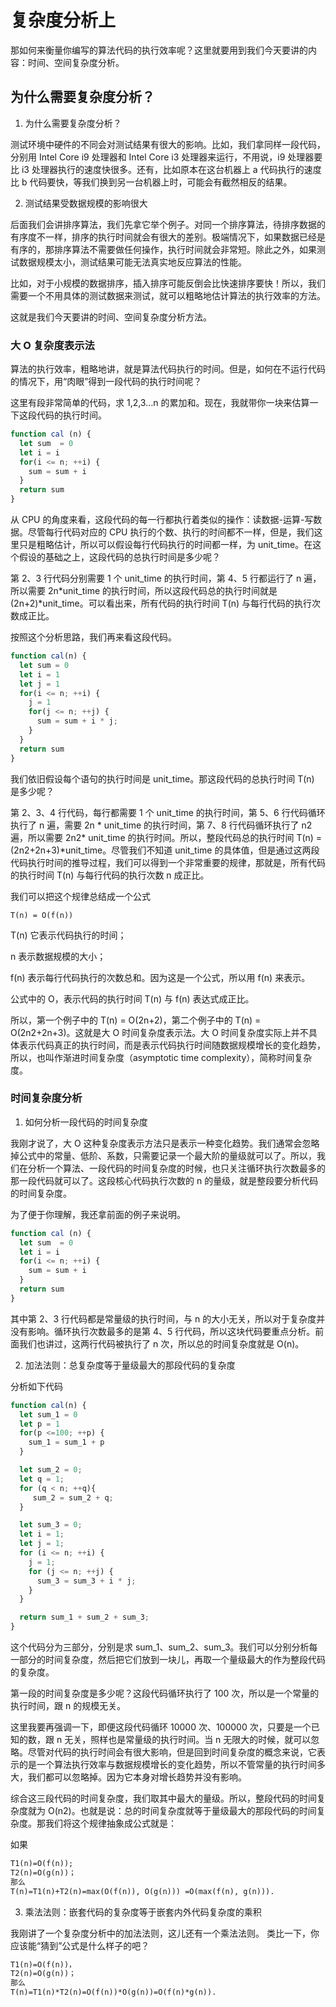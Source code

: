 # 复杂度分析上

那如何来衡量你编写的算法代码的执行效率呢？这里就要用到我们今天要讲的内容：时间、空间复杂度分析。

## 为什么需要复杂度分析？

1. 为什么需要复杂度分析？

测试环境中硬件的不同会对测试结果有很大的影响。比如，我们拿同样一段代码，分别用 Intel Core i9 处理器和 Intel Core i3 处理器来运行，不用说，i9 处理器要比 i3 处理器执行的速度快很多。还有，比如原本在这台机器上 a 代码执行的速度比 b 代码要快，等我们换到另一台机器上时，可能会有截然相反的结果。

2. 测试结果受数据规模的影响很大

后面我们会讲排序算法，我们先拿它举个例子。对同一个排序算法，待排序数据的有序度不一样，排序的执行时间就会有很大的差别。极端情况下，如果数据已经是有序的，那排序算法不需要做任何操作，执行时间就会非常短。除此之外，如果测试数据规模太小，测试结果可能无法真实地反应算法的性能。

比如，对于小规模的数据排序，插入排序可能反倒会比快速排序要快！所以，我们需要一个不用具体的测试数据来测试，就可以粗略地估计算法的执行效率的方法。

这就是我们今天要讲的时间、空间复杂度分析方法。

### 大 O 复杂度表示法

算法的执行效率，粗略地讲，就是算法代码执行的时间。但是，如何在不运行代码的情况下，用“肉眼”得到一段代码的执行时间呢？

这里有段非常简单的代码，求 1,2,3…n 的累加和。现在，我就带你一块来估算一下这段代码的执行时间。

```js
function cal (n) {
  let sum  = 0
  let i = i
  for(i <= n; ++i) {
    sum = sum + i
  }
  return sum
}
```

从 CPU 的角度来看，这段代码的每一行都执行着类似的操作：读数据-运算-写数据。尽管每行代码对应的 CPU 执行的个数、执行的时间都不一样，但是，我们这里只是粗略估计，所以可以假设每行代码执行的时间都一样，为 unit_time。在这个假设的基础之上，这段代码的总执行时间是多少呢？

第 2、3 行代码分别需要 1 个 unit_time 的执行时间，第 4、5 行都运行了 n 遍，所以需要 2n*unit_time 的执行时间，所以这段代码总的执行时间就是 (2n+2)*unit_time。可以看出来，所有代码的执行时间 T(n) 与每行代码的执行次数成正比。

按照这个分析思路，我们再来看这段代码。

```js
function cal(n) {
  let sum = 0
  let i = 1
  let j = 1
  for(i <= n; ++i) {
    j = 1
    for(j <= n; ++j) {
      sum = sum + i * j;
    }
  }
  return sum
}
```

我们依旧假设每个语句的执行时间是 unit_time。那这段代码的总执行时间 T(n) 是多少呢？

第 2、3、4 行代码，每行都需要 1 个 unit_time 的执行时间，第 5、6 行代码循环执行了 n 遍，需要 2n * unit_time 的执行时间，第 7、8 行代码循环执行了 n2遍，所以需要 2n2* unit_time 的执行时间。所以，整段代码总的执行时间 T(n) = (2n2+2n+3)*unit_time。尽管我们不知道 unit_time 的具体值，但是通过这两段代码执行时间的推导过程，我们可以得到一个非常重要的规律，那就是，所有代码的执行时间 T(n) 与每行代码的执行次数 n 成正比。

我们可以把这个规律总结成一个公式

```
T(n) = O(f(n))
```

T(n) 它表示代码执行的时间；

n 表示数据规模的大小；

f(n) 表示每行代码执行的次数总和。因为这是一个公式，所以用 f(n) 来表示。

公式中的 O，表示代码的执行时间 T(n) 与 f(n) 表达式成正比。

所以，第一个例子中的 T(n) = O(2n+2)，第二个例子中的 T(n) = O(2n2+2n+3)。这就是大 O 时间复杂度表示法。大 O 时间复杂度实际上并不具体表示代码真正的执行时间，而是表示代码执行时间随数据规模增长的变化趋势，所以，也叫作渐进时间复杂度（asymptotic time complexity），简称时间复杂度。

### 时间复杂度分析

1. 如何分析一段代码的时间复杂度

我刚才说了，大 O 这种复杂度表示方法只是表示一种变化趋势。我们通常会忽略掉公式中的常量、低阶、系数，只需要记录一个最大阶的量级就可以了。所以，我们在分析一个算法、一段代码的时间复杂度的时候，也只关注循环执行次数最多的那一段代码就可以了。这段核心代码执行次数的 n 的量级，就是整段要分析代码的时间复杂度。

为了便于你理解，我还拿前面的例子来说明。

```js
function cal (n) {
  let sum  = 0
  let i = i
  for(i <= n; ++i) {
    sum = sum + i
  }
  return sum
}
```

其中第 2、3 行代码都是常量级的执行时间，与 n 的大小无关，所以对于复杂度并没有影响。循环执行次数最多的是第 4、5 行代码，所以这块代码要重点分析。前面我们也讲过，这两行代码被执行了 n 次，所以总的时间复杂度就是 O(n)。

2. 加法法则：总复杂度等于量级最大的那段代码的复杂度

分析如下代码

```js
function cal(n) {
  let sum_1 = 0
  let p = 1
  for(p <=100; ++p) {
    sum_1 = sum_1 + p
  }

  let sum_2 = 0;
  let q = 1;
  for (q < n; ++q){
     sum_2 = sum_2 + q;
  }

  let sum_3 = 0;
  let i = 1;
  let j = 1;
  for (i <= n; ++i) {
    j = 1;
    for (j <= n; ++j) {
      sum_3 = sum_3 + i * j;
    }
  }

  return sum_1 + sum_2 + sum_3;
}
```

这个代码分为三部分，分别是求 sum_1、sum_2、sum_3。我们可以分别分析每一部分的时间复杂度，然后把它们放到一块儿，再取一个量级最大的作为整段代码的复杂度。

第一段的时间复杂度是多少呢？这段代码循环执行了 100 次，所以是一个常量的执行时间，跟 n 的规模无关。

这里我要再强调一下，即便这段代码循环 10000 次、100000 次，只要是一个已知的数，跟 n 无关，照样也是常量级的执行时间。当 n 无限大的时候，就可以忽略。尽管对代码的执行时间会有很大影响，但是回到时间复杂度的概念来说，它表示的是一个算法执行效率与数据规模增长的变化趋势，所以不管常量的执行时间多大，我们都可以忽略掉。因为它本身对增长趋势并没有影响。

综合这三段代码的时间复杂度，我们取其中最大的量级。所以，整段代码的时间复杂度就为 O(n2)。也就是说：总的时间复杂度就等于量级最大的那段代码的时间复杂度。那我们将这个规律抽象成公式就是：

如果

```txt
T1(n)=O(f(n));
T2(n)=O(g(n))；
那么
T(n)=T1(n)+T2(n)=max(O(f(n)), O(g(n))) =O(max(f(n), g(n))).
```

3. 乘法法则：嵌套代码的复杂度等于嵌套内外代码复杂度的乘积

我刚讲了一个复杂度分析中的加法法则，这儿还有一个乘法法则。
类比一下，你应该能“猜到”公式是什么样子的吧？

```txt
T1(n)=O(f(n))，
T2(n)=O(g(n))；
那么
T(n)=T1(n)*T2(n)=O(f(n))*O(g(n))=O(f(n)*g(n)).
```



